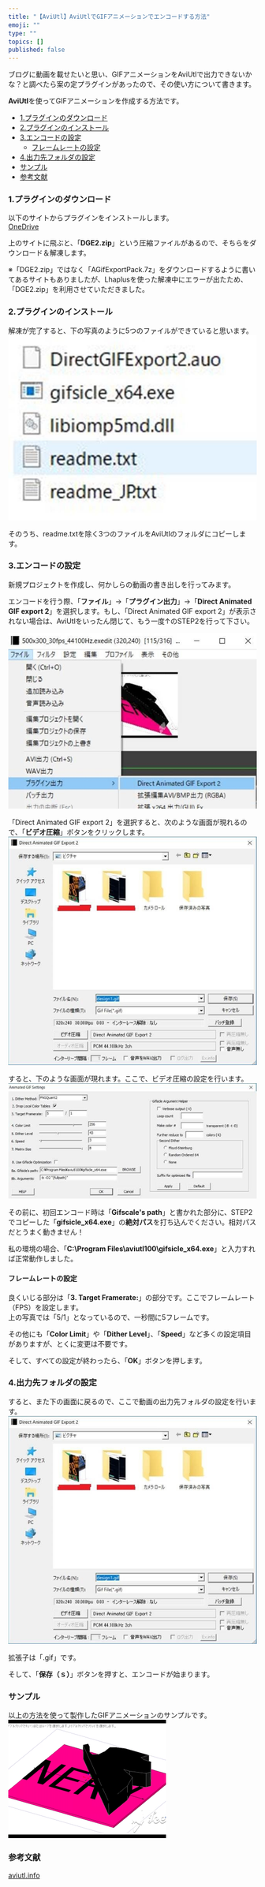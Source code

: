 ```yaml
---
title: "【AviUtl】AviUtlでGIFアニメーションでエンコードする方法"
emoji: ""
type: ""
topics: []
published: false
---
```


ブログに動画を載せたいと思い、GIFアニメーションをAviUtlで出力できないかな？と調べたら案の定プラグインがあったので、その使い方について書きます。

**AviUtl**を使ってGIFアニメーションを作成する方法です。

* [1.プラグインのダウンロード](#1プラグインのダウンロード)
* [2.プラグインのインストール](#2プラグインのインストール)
* [3.エンコードの設定](#3エンコードの設定)  
   * [フレームレートの設定](#フレームレートの設定)
* [4.出力先フォルダの設定](#4出力先フォルダの設定)
* [サンプル](#サンプル)
* [参考文献](#参考文献)

### 1.プラグインのダウンロード

以下のサイトからプラグインをインストールします。  
[OneDrive](https://onedrive.live.com/?authkey=%21AHg31ARXSfIHQUc&id=26840CDF9818EB8E%21391&cid=26840CDF9818EB8E)

上のサイトに飛ぶと、「**DGE2.zip**」という圧縮ファイルがあるので、そちらをダウンロード＆解凍します。

  
※「DGE2.zip」ではなく「AGifExportPack.7z」をダウンロードするように書いてあるサイトもありましたが、Lhaplusを使った解凍中にエラーが出たため、「DGE2.zip」を利用させていただきました。

  
### 2.プラグインのインストール

解凍が完了すると、下の写真のように5つのファイルができていると思います。  
![f:id:pythonjacascript:20181215234515j:plain:h150](/images/ppythonjacascript2018121520181215234515.jpg "f:id:pythonjacascript:20181215234515j:plain:h150")

そのうち、readme.txtを除く3つのファイルをAviUtlのフォルダにコピーします。  
  
  
### 3.エンコードの設定

新規プロジェクトを作成し、何かしらの動画の書き出しを行ってみます。

エンコードを行う際、「**ファイル**」→「**プラグイン出力**」→「**Direct Animated GIF export 2**」を選択します。もし、「Direct Animated GIF export 2」が表示されない場合は、AviUtlをいったん閉じて、もう一度↑のSTEP2を行って下さい。

![f:id:pythonjacascript:20181215234924j:plain:h350](/images/ppythonjacascript2018121520181215234924.jpg "f:id:pythonjacascript:20181215234924j:plain:h350")

  
「Direct Animated GIF export 2」を選択すると、次のような画面が現れるので、「**ビデオ圧縮**」ボタンをクリックします。  
![f:id:pythonjacascript:20181215235254j:plain:h350](/images/ppythonjacascript2018121520181215235254.jpg "f:id:pythonjacascript:20181215235254j:plain:h350")

  
すると、下のような画面が現れます。ここで、ビデオ圧縮の設定を行います。  
![f:id:pythonjacascript:20181215235313j:plain:h350](/images/ppythonjacascript2018121520181215235313.jpg "f:id:pythonjacascript:20181215235313j:plain:h350")

  
その前に、初回エンコード時は「**Gifscale's path**」と書かれた部分に、STEP2でコピーした「**gifsicle\_x64.exe**」の**絶対パス**を打ち込んでください。相対パスだとうまく動きません！

私の環境の場合、「**C:\\Program Files\\aviutl100\\gifsicle\_x64.exe**」と入力すれば正常動作しました。  
  
  
#### フレームレートの設定

良くいじる部分は「**3\. Target Framerate:**」の部分です。ここでフレームレート（FPS）を設定します。  
上の写真では「5/1」となっているので、一秒間に5フレームです。

  
その他にも「**Color Limit**」や「**Dither Level**」、「**Speed**」など多くの設定項目がありますが、とくに変更は不要です。

  
そして、すべての設定が終わったら、「**OK**」ボタンを押します。  
  
  
### 4.出力先フォルダの設定

すると、また下の画面に戻るので、ここで動画の出力先フォルダの設定を行います。  
![f:id:pythonjacascript:20181215235254j:plain:h350](/images/ppythonjacascript2018121520181215235254.jpg "f:id:pythonjacascript:20181215235254j:plain:h350")

  
拡張子は「.gif」です。

そして、「**保存（ｓ）**」ボタンを押すと、エンコードが始まります。  
  
### サンプル

以上の方法を使って製作したGIFアニメーションのサンプルです。  
![f:id:pythonjacascript:20181216000328g:plain](/images/ppythonjacascript2018121620181216000328.gif "f:id:pythonjacascript:20181216000328g:plain")

### 参考文献

[aviutl.info](http://aviutl.info/gif-puraguinn/)